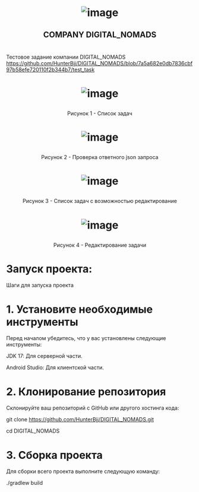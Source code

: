 # <p align="center"> ![image](https://github.com/user-attachments/assets/729678b9-a346-42bd-9023-b334d18ba303)

## <p align="center">  COMPANY DIGITAL_NOMADS </p>
#
Тестовое задание компании DIGITAL_NOMADS https://github.com/HunterBjj/DIGITAL_NOMADS/blob/7a5a682e0db7836cbf97b58efe720110f2b344b7/test_task
#

# <p align="center"> ![image](https://github.com/user-attachments/assets/13efe14e-b227-462d-93d4-d63077d721ff) </p>
<p align="center"> Рисунок 1 - Список задач </p>


# <p align="center"> ![image](https://github.com/user-attachments/assets/1548673f-c61b-4e16-80ac-9cc5e89ba0f5) </p>
<p align="center"> Рисунок 2 - Проверка ответного json запроса </p>


# <p align="center"> ![image](https://github.com/user-attachments/assets/ce69d4bd-3c55-4a65-99b3-bb35530c4476) </p>
<p align="center"> Рисунок 3 - Список задач с возможностью редактирование </p>


# <p align="center"> ![image](https://github.com/user-attachments/assets/35b405d4-6009-42df-85f6-0b7548fe2dac) </p>
<p align="center"> Рисунок 4 - Редактирование задачи </p>




#     Запуск проекта: 


Шаги для запуска проекта


# 1. Установите необходимые инструменты


Перед началом убедитесь, что у вас установлены следующие инструменты:


JDK 17: Для серверной части.


Android Studio: Для клиентской части.



# 2. Клонирование репозитория


Склонируйте ваш репозиторий с GitHub или другого хостинга кода:


git clone https://github.com/HunterBjj/DIGITAL_NOMADS.git


cd DIGITAL_NOMADS


# 3. Сборка проекта


Для сборки всего проекта выполните следующую команду:



./gradlew build



